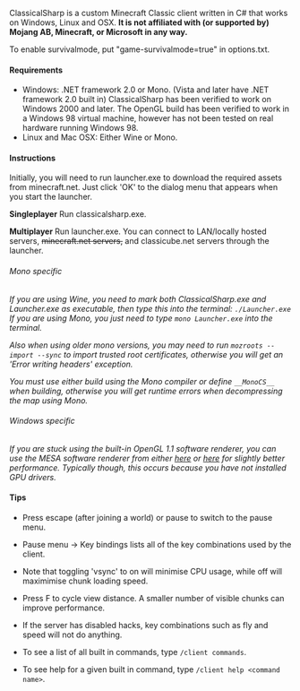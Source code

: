 ClassicalSharp is a custom Minecraft Classic client written in C# that works on Windows, Linux and OSX.
**It is not affiliated with (or supported by) Mojang AB, Minecraft, or Microsoft in any way.**

To enable survivalmode, put "game-survivalmode=true" in options.txt.

#### Requirements
* Windows: .NET framework 2.0 or Mono. (Vista and later have .NET framework 2.0 built in)
ClassicalSharp has been verified to work on Windows 2000 and later. The OpenGL build has been verified to work in a Windows 98 virtual machine, however has not been tested on real hardware running Windows 98.
* Linux and Mac OSX: Either Wine or Mono.

#### Instructions
Initially, you will need to run launcher.exe to download the required assets from minecraft.net. 
Just click 'OK' to the dialog menu that appears when you start the launcher.

**Singleplayer**
Run classicalsharp.exe.

**Multiplayer**
Run launcher.exe. You can connect to LAN/locally hosted servers, ~~minecraft.net servers,~~ and classicube.net servers through the launcher.

###### *Mono specific*
*If you are using Wine, you need to mark both ClassicalSharp.exe and Launcher.exe as executable, then type this into the terminal: `./Launcher.exe`
If you are using Mono, you just need to type `mono Launcher.exe` into the terminal.*

*Also when using older mono versions, you may need to run `mozroots --import --sync` to import trusted root certificates, otherwise you will get an 'Error writing headers' exception.*

*You must use either build using the Mono compiler or define `__MonoCS__` when building, otherwise you will get runtime errors when decompressing the map using Mono.*

###### *Windows specific*
*If you are stuck using the built-in OpenGL 1.1 software renderer, you can use the MESA software renderer from either [here](http://download.qt.io/development_releases/prebuilt/llvmpipe/windows/) or [here](https://wiki.qt.io/Cross_compiling_Mesa_for_Windows) for slightly better performance. Typically though, this occurs because you have not installed GPU drivers.*

#### Tips
* Press escape (after joining a world) or pause to switch to the pause menu.
* Pause menu -> Key bindings lists all of the key combinations used by the client. 
* Note that toggling 'vsync' to on will minimise CPU usage, while off will maximimise chunk loading speed.
* Press F to cycle view distance. A smaller number of visible chunks can improve performance.

* If the server has disabled hacks, key combinations such as fly and speed will not do anything.
* To see a list of all built in commands, type `/client commands`.
* To see help for a given built in command, type `/client help <command name>`.

